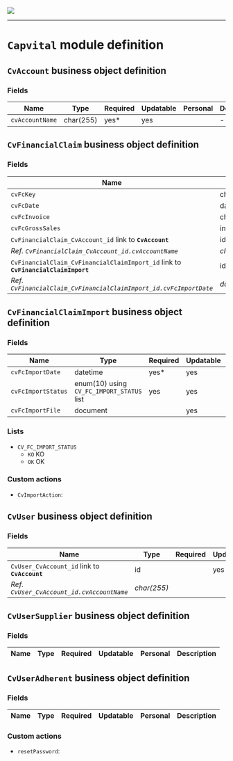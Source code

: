 <!--
 ___ _            _ _    _ _    __
/ __(_)_ __  _ __| (_)__(_) |_ /_/
\__ \ | '  \| '_ \ | / _| |  _/ -_)
|___/_|_|_|_| .__/_|_\__|_|\__\___|
            |_| 
-->
![](https://docs.simplicite.io//logos/logo250.png)
* * *

`Capvital` module definition
============================



`CvAccount` business object definition
--------------------------------------



### Fields

| Name                                                         | Type                                     | Required | Updatable | Personal | Description                                                                      |
|--------------------------------------------------------------|------------------------------------------|----------|-----------|----------|----------------------------------------------------------------------------------|
| `cvAccountName`                                              | char(255)                                | yes*     | yes       |          | -                                                                                |

`CvFinancialClaim` business object definition
---------------------------------------------



### Fields

| Name                                                         | Type                                     | Required | Updatable | Personal | Description                                                                      |
|--------------------------------------------------------------|------------------------------------------|----------|-----------|----------|----------------------------------------------------------------------------------|
| `cvFcKey`                                                    | char(255)                                | yes*     | yes       |          | -                                                                                |
| `cvFcDate`                                                   | date                                     | yes      | yes       |          | -                                                                                |
| `cvFcInvoice`                                                | char(255)                                | yes      | yes       |          | -                                                                                |
| `cvFcGrossSales`                                             | int(11)                                  | yes      | yes       |          | -                                                                                |
| `CvFinancialClaim_CvAccount_id` link to **`CvAccount`**      | id                                       |          | yes       |          | -                                                                                |
| _Ref. `CvFinancialClaim_CvAccount_id.cvAccountName`_         | _char(255)_                              |          |           |          | -                                                                                |
| `CvFinancialClaim_CvFinancialClaimImport_id` link to **`CvFinancialClaimImport`** | id                                       |          | yes       |          | -                                                                                |
| _Ref. `CvFinancialClaim_CvFinancialClaimImport_id.cvFcImportDate`_ | _datetime_                               |          |           |          | -                                                                                |

`CvFinancialClaimImport` business object definition
---------------------------------------------------



### Fields

| Name                                                         | Type                                     | Required | Updatable | Personal | Description                                                                      |
|--------------------------------------------------------------|------------------------------------------|----------|-----------|----------|----------------------------------------------------------------------------------|
| `cvFcImportDate`                                             | datetime                                 | yes*     | yes       |          | -                                                                                |
| `cvFcImportStatus`                                           | enum(10) using `CV_FC_IMPORT_STATUS` list | yes      | yes       |          | -                                                                                |
| `cvFcImportFile`                                             | document                                 |          | yes       |          | -                                                                                |

### Lists

* `CV_FC_IMPORT_STATUS`
    - `KO` KO
    - `OK` OK

### Custom actions

* `CvImportAction`: 

`CvUser` business object definition
-----------------------------------



### Fields

| Name                                                         | Type                                     | Required | Updatable | Personal | Description                                                                      |
|--------------------------------------------------------------|------------------------------------------|----------|-----------|----------|----------------------------------------------------------------------------------|
| `CvUser_CvAccount_id` link to **`CvAccount`**                | id                                       |          | yes       |          | -                                                                                |
| _Ref. `CvUser_CvAccount_id.cvAccountName`_                   | _char(255)_                              |          |           |          | -                                                                                |

`CvUserSupplier` business object definition
-------------------------------------------



### Fields

| Name                                                         | Type                                     | Required | Updatable | Personal | Description                                                                      |
|--------------------------------------------------------------|------------------------------------------|----------|-----------|----------|----------------------------------------------------------------------------------|

`CvUserAdherent` business object definition
-------------------------------------------



### Fields

| Name                                                         | Type                                     | Required | Updatable | Personal | Description                                                                      |
|--------------------------------------------------------------|------------------------------------------|----------|-----------|----------|----------------------------------------------------------------------------------|

### Custom actions

* `resetPassword`: 

